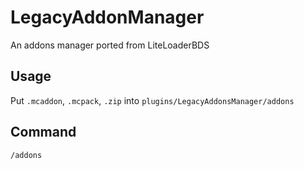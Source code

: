 # LegacyAddonManager

An addons manager ported from LiteLoaderBDS

## Usage

Put `.mcaddon`, `.mcpack`, `.zip` into `plugins/LegacyAddonsManager/addons`

## Command

`/addons`
